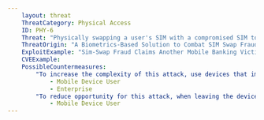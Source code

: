 ```yaml
---
    layout: threat
    ThreatCategory: Physical Access
    ID: PHY-6
    Threat: "Physically swapping a user's SIM with a compromised SIM to run malicious javacard applets"
    ThreatOrigin: "A Biometrics-Based Solution to Combat SIM Swap Fraud [^235]"
    ExploitExample: "Sim-Swap Fraud Claims Another Mobile Banking Victim [^145]"
    CVEExample:
    PossibleCountermeasures:
        "To increase the complexity of this attack, use devices that implement an integrated SIM or eSIM, which cannot be readily replaced with a malicious component.":
            - Mobile Device User
            - Enterprise
        "To reduce opportunity for this attack, when leaving the device directly unattended, use strong physical security controls (e.g., lock it into a secure container).":
            - Mobile Device User
---
```


